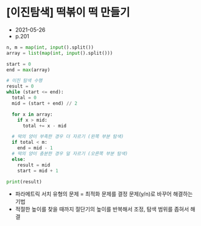 # [이진탐색] 떡볶이 떡 만들기

- 2021-05-26
- p.201

```python
n, m = map(int, input().split())
array = list(map(int, input().split()))

start = 0
end = max(array)

# 이진 탐색 수행
result = 0
while (start <= end):
  total = 0
  mid = (start + end) // 2

  for x in array:
    if x > mid:
      total += x - mid

  # 떡의 양이 부족한 경우 더 자르기 (왼쪽 부분 탐색)
  if total < m:
    end = mid - 1
  # 떡의 양이 충분한 경우 덜 자르기 (오른쪽 부분 탐색)
  else:
    result = mid
    start = mid + 1

print(result)
```

- 파라메트릭 서치 유형의 문제 = 최적화 문제를 결정 문제(y/n)로 바꾸어 해결하는 기법
- 적절한 높이를 찾을 때까지 절단기의 높이를 반복해서 조정, 탐색 범위를 좁혀서 해결
